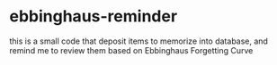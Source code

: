 # ebbinghaus-reminder
this is a small code that deposit items to memorize into database, and remind me to review them based on Ebbinghaus Forgetting Curve
